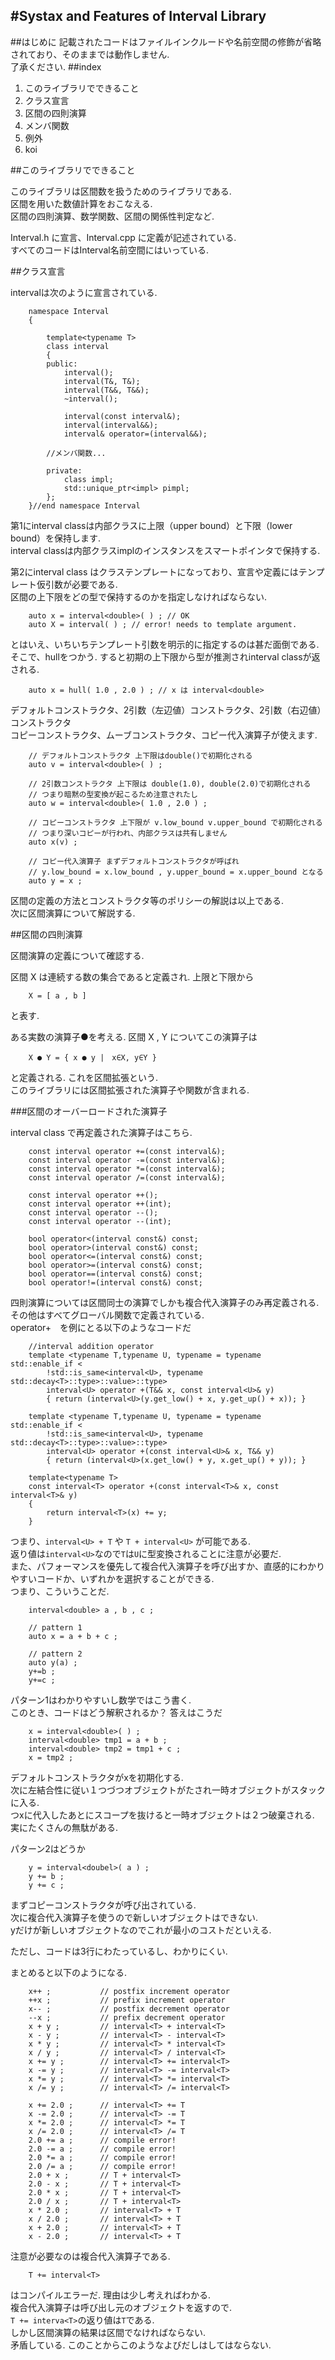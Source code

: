 #Systax and Features of Interval Library
---
##はじめに
記載されたコードはファイルインクルードや名前空間の修飾が省略されており、そのままでは動作しません.  
了承ください.
##index

1. このライブラリでできること
2. クラス宣言
2. 区間の四則演算
3. メンバ関数
4. 例外
5. koi


##このライブラリでできること

このライブラリは区間数を扱うためのライブラリである.  
区間を用いた数値計算をおこなえる.  
区間の四則演算、数学関数、区間の関係性判定など.  

Interval.h に宣言、Interval.cpp に定義が記述されている.  
すべてのコードはInterval名前空間にはいっている.

##クラス宣言

intervalは次のように宣言されている.  

		namespace Interval
		{
	
			template<typename T>
			class interval
			{
			public:
				interval();
				interval(T&, T&);
				interval(T&&, T&&);
				~interval();
		
				interval(const interval&);
				interval(interval&&);
				interval& operator=(interval&&);
		
			//メンバ関数...
		
			private:
				class impl;
				std::unique_ptr<impl> pimpl;
			};
		}//end namespace Interval
第1にinterval classは内部クラスに上限（upper bound）と下限（lower bound）を保持します.  
interval classは内部クラスimplのインスタンスをスマートポインタで保持する.  

第2にinterval class はクラステンプレートになっており、宣言や定義にはテンプレート仮引数が必要である.  
区間の上下限をどの型で保持するのかを指定しなければならない.    

		auto x = interval<double>( ) ; // OK
		auto X = interval( ) ; // error! needs to template argument.

とはいえ、いちいちテンプレート引数を明示的に指定するのは甚だ面倒である.  
そこで、hullをつかう. すると初期の上下限から型が推測されinterval classが返される.


		auto x = hull( 1.0 , 2.0 ) ; // x は interval<double>


デフォルトコンストラクタ、2引数（左辺値）コンストラクタ、2引数（右辺値）コンストラクタ  
コピーコンストラクタ、ムーブコンストラクタ、コピー代入演算子が使えます.  

		// デフォルトコンストラクタ 上下限はdouble()で初期化される
		auto v = interval<double>( ) ;

		// 2引数コンストラクタ 上下限は double(1.0), double(2.0)で初期化される
		// つまり暗黙の型変換が起こるため注意されたし
		auto w = interval<double>( 1.0 , 2.0 ) ;

		// コピーコンストラクタ 上下限が v.low_bound v.upper_bound で初期化される
		// つまり深いコピーが行われ、内部クラスは共有しません
		auto x(v) ;

		// コピー代入演算子 まずデフォルトコンストラクタが呼ばれ
		// y.low_bound = x.low_bound , y.upper_bound = x.upper_bound となる
		auto y = x ;

区間の定義の方法とコンストラクタ等のポリシーの解説は以上である.  
次に区間演算について解説する.  


##区間の四則演算

区間演算の定義について確認する.  

区間 X は連続する数の集合であると定義され. 上限と下限から

		X = [ a , b ]

と表す.  

ある実数の演算子●を考える. 区間 X , Y についてこの演算子は

		X ● Y = { x ● y |　x∈X, y∈Y }

と定義される. これを区間拡張という.  
このライブラリには区間拡張された演算子や関数が含まれる.  

###区間のオーバーロードされた演算子

interval class で再定義された演算子はこちら.

		const interval operator +=(const interval&);
		const interval operator -=(const interval&);
		const interval operator *=(const interval&);
		const interval operator /=(const interval&);

		const interval operator ++();
		const interval operator ++(int);
		const interval operator --();
		const interval operator --(int);

		bool operator<(interval const&) const;
		bool operator>(interval const&) const;
		bool operator<=(interval const&) const;
		bool operator>=(interval const&) const;
		bool operator==(interval const&) const;
		bool operator!=(interval const&) const;

四則演算については区間同士の演算でしかも複合代入演算子のみ再定義される.  
その他はすべてグローバル関数で定義されている.  
operator+　を例にとる以下のようなコードだ  

		//interval addition operator
		template <typename T,typename U, typename = typename std::enable_if <
			!std::is_same<interval<U>, typename std::decay<T>::type>::value>::type>
			interval<U> operator +(T&& x, const interval<U>& y)
			{ return (interval<U>(y.get_low() + x, y.get_up() + x)); }
	
		template <typename T,typename U, typename = typename std::enable_if <
			!std::is_same<interval<U>, typename std::decay<T>::type>::value>::type>
			interval<U> operator +(const interval<U>& x, T&& y)
			{ return (interval<U>(x.get_low() + y, x.get_up() + y)); }
	
		template<typename T>
		const interval<T> operator +(const interval<T>& x, const interval<T>& y)
		{
			return interval<T>(x) += y;
		}

つまり、`interval<U> + T` や `T + interval<U>` が可能である.  
返り値は`interval<U>`なので`T`は`U`に型変換されることに注意が必要だ.  
また、パフォーマンスを優先して複合代入演算子を呼び出すか、直感的にわかりやすいコードか、いずれかを選択することができる.  
つまり、こういうことだ.  

		interval<double> a , b , c ;
		
		// pattern 1
		auto x = a + b + c ;
		
		// pattern 2
		auto y(a) ;
		y+=b ;
		y+=c ;
		
パターン1はわかりやすいし数学ではこう書く.  
このとき、コードはどう解釈されるか？
答えはこうだ

		x = interval<double>( ) ;
		interval<double> tmp1 = a + b ;
		interval<double> tmp2 = tmp1 + c ;
		x = tmp2 ;

デフォルトコンストラクタがxを初期化する.  
次に左結合性に従い１つづつオブジェクトがたされ一時オブジェクトがスタックに入る.  
つxに代入したあとにスコープを抜けると一時オブジェクトは２つ破棄される.  
実にたくさんの無駄がある.  

パターン2はどうか

		y = interval<doubel>( a ) ;
		y += b ;
		y += c ;

まずコピーコンストラクタが呼び出されている.  
次に複合代入演算子を使うので新しいオブジェクトはできない.  
yだけが新しいオブジェクトなのでこれが最小のコストだといえる.  

ただし、コードは3行にわたっているし、わかりにくい.  

まとめると以下のようになる.  

		x++ ;			// postfix increment operator
		++x ;			// prefix increment operator
		x-- ;			// postfix decrement operator
		--x ;			// prefix decrement operator
		x + y ;			// interval<T> + interval<T>
		x - y ;			// interval<T> - interval<T>
		x * y ;			// interval<T> * interval<T>
		x / y ;			// interval<T> / interval<T>
		x += y ;		// interval<T> += interval<T>
		x -= y ;		// interval<T> -= interval<T>
		x *= y ;		// interval<T> *= interval<T>
		x /= y ;		// interval<T> /= interval<T>

		x += 2.0 ;		// interval<T> += T
		x -= 2.0 ;		// interval<T> -= T
		x *= 2.0 ;		// interval<T> *= T
		x /= 2.0 ;		// interval<T> /= T
		2.0 += a ;		// compile error! 
		2.0 -= a ;		// compile error!
		2.0 *= a ;		// compile error!
		2.0 /= a ;		// compile error!
		2.0 + x ;		// T + interval<T>
		2.0 - x ;		// T + interval<T>
		2.0 * x ;		// T + interval<T>
		2.0 / x ;		// T + interval<T>
		x * 2.0 ;		// interval<T> + T
		x / 2.0 ;		// interval<T> + T
		x + 2.0 ;		// interval<T> + T
		x - 2.0 ;		// interval<T> + T

注意が必要なのは複合代入演算子である.  

		T += interval<T>

はコンパイルエラーだ. 理由は少し考えればわかる.  
複合代入演算子は呼び出し元のオブジェクトを返すので.  
`T += interva<T>`の返り値は`T`である.  
しかし区間演算の結果は区間でなければならない.  
矛盾している. このことからこのようなよびだしはしてはならない.

   